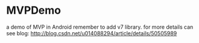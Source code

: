 # MVPDemo
a demo of MVP in Android
remember to add v7 library.
for more details can see blog: 
http://blog.csdn.net/u014088294/article/details/50505989

